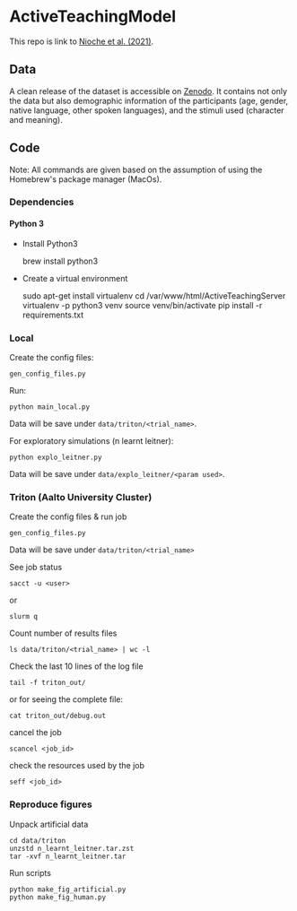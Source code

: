 # ActiveTeachingModel

This repo is link to [Nioche et al. (2021)](https://dl.acm.org/doi/10.1145/3397481.3450696).

## Data 

A clean release of the dataset is accessible on [Zenodo](https://zenodo.org/record/5536917). 
It contains not only the data but also demographic information 
of the participants (age, gender, native language, other spoken languages), 
and the stimuli used (character and meaning).

## Code 

Note: All commands are given based on the assumption of using the Homebrew's package manager (MacOs).

### Dependencies

#### Python 3

* Install Python3


    brew install python3

* Create a virtual environment


    sudo apt-get install virtualenv
    cd /var/www/html/ActiveTeachingServer
    virtualenv -p python3 venv
    source venv/bin/activate
    pip install -r requirements.txt
    
### Local
Create the config files:

    gen_config_files.py

Run:

    python main_local.py

Data will be save under `data/triton/<trial_name>`.

For exploratory simulations (n learnt leitner):

    python explo_leitner.py

Data will be save under `data/explo_leitner/<param used>`.

 ### Triton (Aalto University Cluster)

Create the config files & run job

    gen_config_files.py
    
Data will be save under `data/triton/<trial_name>`
    
See job status
    
    sacct -u <user>
    
or 

    slurm q
    
Count number of results files
    
    ls data/triton/<trial_name> | wc -l
    
Check the last 10 lines of the log file

    tail -f triton_out/
    
or for seeing the complete file:
    
    cat triton_out/debug.out
    
cancel the job
    
    scancel <job_id>
    
 
check the resources used by the job

    seff <job_id>
    
   
   
### Reproduce figures

Unpack artificial data
    
    cd data/triton
    unzstd n_learnt_leitner.tar.zst
    tar -xvf n_learnt_leitner.tar

Run scripts
    
    python make_fig_artificial.py
    python make_fig_human.py

